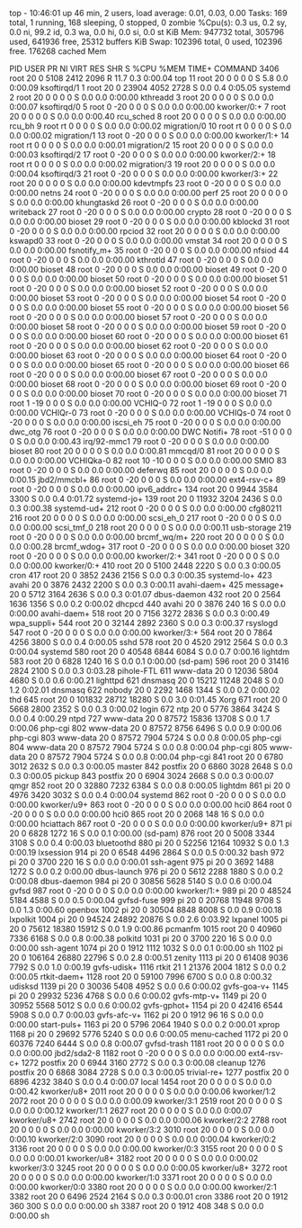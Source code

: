top - 10:46:01 up 46 min,  2 users,  load average: 0.01, 0.03, 0.00
Tasks: 169 total,   1 running, 168 sleeping,   0 stopped,   0 zombie
%Cpu(s):  0.3 us,  0.2 sy,  0.0 ni, 99.2 id,  0.3 wa,  0.0 hi,  0.0 si,  0.0 st
KiB Mem:    947732 total,   305796 used,   641936 free,    25312 buffers
KiB Swap:   102396 total,        0 used,   102396 free.   176268 cached Mem

  PID USER      PR  NI    VIRT    RES    SHR S  %CPU %MEM     TIME+ COMMAND
 3406 root      20   0    5108   2412   2096 R  11.7  0.3   0:00.04 top
   11 root      20   0       0      0      0 S   5.8  0.0   0:00.09 ksoftirqd/1
    1 root      20   0   23904   4052   2728 S   0.0  0.4   0:05.05 systemd
    2 root      20   0       0      0      0 S   0.0  0.0   0:00.00 kthreadd
    3 root      20   0       0      0      0 S   0.0  0.0   0:00.07 ksoftirqd/0
    5 root       0 -20       0      0      0 S   0.0  0.0   0:00.00 kworker/0:+
    7 root      20   0       0      0      0 S   0.0  0.0   0:00.40 rcu_sched
    8 root      20   0       0      0      0 S   0.0  0.0   0:00.00 rcu_bh
    9 root      rt   0       0      0      0 S   0.0  0.0   0:00.02 migration/0
   10 root      rt   0       0      0      0 S   0.0  0.0   0:00.02 migration/1
   13 root       0 -20       0      0      0 S   0.0  0.0   0:00.00 kworker/1:+
   14 root      rt   0       0      0      0 S   0.0  0.0   0:00.01 migration/2
   15 root      20   0       0      0      0 S   0.0  0.0   0:00.03 ksoftirqd/2
   17 root       0 -20       0      0      0 S   0.0  0.0   0:00.00 kworker/2:+
   18 root      rt   0       0      0      0 S   0.0  0.0   0:00.02 migration/3
   19 root      20   0       0      0      0 S   0.0  0.0   0:00.04 ksoftirqd/3
   21 root       0 -20       0      0      0 S   0.0  0.0   0:00.00 kworker/3:+
   22 root      20   0       0      0      0 S   0.0  0.0   0:00.00 kdevtmpfs
   23 root       0 -20       0      0      0 S   0.0  0.0   0:00.00 netns
   24 root       0 -20       0      0      0 S   0.0  0.0   0:00.00 perf
   25 root      20   0       0      0      0 S   0.0  0.0   0:00.00 khungtaskd
   26 root       0 -20       0      0      0 S   0.0  0.0   0:00.00 writeback
   27 root       0 -20       0      0      0 S   0.0  0.0   0:00.00 crypto
   28 root       0 -20       0      0      0 S   0.0  0.0   0:00.00 bioset
   29 root       0 -20       0      0      0 S   0.0  0.0   0:00.00 kblockd
   31 root       0 -20       0      0      0 S   0.0  0.0   0:00.00 rpciod
   32 root      20   0       0      0      0 S   0.0  0.0   0:00.00 kswapd0
   33 root       0 -20       0      0      0 S   0.0  0.0   0:00.00 vmstat
   34 root      20   0       0      0      0 S   0.0  0.0   0:00.00 fsnotify_m+
   35 root       0 -20       0      0      0 S   0.0  0.0   0:00.00 nfsiod
   44 root       0 -20       0      0      0 S   0.0  0.0   0:00.00 kthrotld
   47 root       0 -20       0      0      0 S   0.0  0.0   0:00.00 bioset
   48 root       0 -20       0      0      0 S   0.0  0.0   0:00.00 bioset
   49 root       0 -20       0      0      0 S   0.0  0.0   0:00.00 bioset
   50 root       0 -20       0      0      0 S   0.0  0.0   0:00.00 bioset
   51 root       0 -20       0      0      0 S   0.0  0.0   0:00.00 bioset
   52 root       0 -20       0      0      0 S   0.0  0.0   0:00.00 bioset
   53 root       0 -20       0      0      0 S   0.0  0.0   0:00.00 bioset
   54 root       0 -20       0      0      0 S   0.0  0.0   0:00.00 bioset
   55 root       0 -20       0      0      0 S   0.0  0.0   0:00.00 bioset
   56 root       0 -20       0      0      0 S   0.0  0.0   0:00.00 bioset
   57 root       0 -20       0      0      0 S   0.0  0.0   0:00.00 bioset
   58 root       0 -20       0      0      0 S   0.0  0.0   0:00.00 bioset
   59 root       0 -20       0      0      0 S   0.0  0.0   0:00.00 bioset
   60 root       0 -20       0      0      0 S   0.0  0.0   0:00.00 bioset
   61 root       0 -20       0      0      0 S   0.0  0.0   0:00.00 bioset
   62 root       0 -20       0      0      0 S   0.0  0.0   0:00.00 bioset
   63 root       0 -20       0      0      0 S   0.0  0.0   0:00.00 bioset
   64 root       0 -20       0      0      0 S   0.0  0.0   0:00.00 bioset
   65 root       0 -20       0      0      0 S   0.0  0.0   0:00.00 bioset
   66 root       0 -20       0      0      0 S   0.0  0.0   0:00.00 bioset
   67 root       0 -20       0      0      0 S   0.0  0.0   0:00.00 bioset
   68 root       0 -20       0      0      0 S   0.0  0.0   0:00.00 bioset
   69 root       0 -20       0      0      0 S   0.0  0.0   0:00.00 bioset
   70 root       0 -20       0      0      0 S   0.0  0.0   0:00.00 bioset
   71 root       1 -19       0      0      0 S   0.0  0.0   0:00.00 VCHIQ-0
   72 root       1 -19       0      0      0 S   0.0  0.0   0:00.00 VCHIQr-0
   73 root       0 -20       0      0      0 S   0.0  0.0   0:00.00 VCHIQs-0
   74 root       0 -20       0      0      0 S   0.0  0.0   0:00.00 iscsi_eh
   75 root       0 -20       0      0      0 S   0.0  0.0   0:00.00 dwc_otg
   76 root       0 -20       0      0      0 S   0.0  0.0   0:00.00 DWC Notifi+
   78 root     -51   0       0      0      0 S   0.0  0.0   0:00.43 irq/92-mmc1
   79 root       0 -20       0      0      0 S   0.0  0.0   0:00.00 bioset
   80 root      20   0       0      0      0 S   0.0  0.0   0:00.81 mmcqd/0
   81 root      20   0       0      0      0 S   0.0  0.0   0:00.00 VCHIQka-0
   82 root      10 -10       0      0      0 S   0.0  0.0   0:00.00 SMIO
   83 root       0 -20       0      0      0 S   0.0  0.0   0:00.00 deferwq
   85 root      20   0       0      0      0 S   0.0  0.0   0:00.15 jbd2/mmcbl+
   86 root       0 -20       0      0      0 S   0.0  0.0   0:00.00 ext4-rsv-c+
   89 root       0 -20       0      0      0 S   0.0  0.0   0:00.00 ipv6_addrc+
  134 root      20   0    9944   3584   3300 S   0.0  0.4   0:01.72 systemd-jo+
  139 root      20   0   11932   3204   2436 S   0.0  0.3   0:00.38 systemd-ud+
  212 root       0 -20       0      0      0 S   0.0  0.0   0:00.00 cfg80211
  216 root      20   0       0      0      0 S   0.0  0.0   0:00.00 scsi_eh_0
  217 root       0 -20       0      0      0 S   0.0  0.0   0:00.00 scsi_tmf_0
  218 root      20   0       0      0      0 S   0.0  0.0   0:00.11 usb-storage
  219 root       0 -20       0      0      0 S   0.0  0.0   0:00.00 brcmf_wq/m+
  220 root      20   0       0      0      0 S   0.0  0.0   0:00.28 brcmf_wdog+
  317 root       0 -20       0      0      0 S   0.0  0.0   0:00.00 bioset
  320 root       0 -20       0      0      0 S   0.0  0.0   0:00.00 kworker/2:+
  341 root       0 -20       0      0      0 S   0.0  0.0   0:00.00 kworker/0:+
  410 root      20   0    5100   2448   2220 S   0.0  0.3   0:00.05 cron
  417 root      20   0    3852   2436   2156 S   0.0  0.3   0:00.35 systemd-lo+
  423 avahi     20   0    3876   2432   2200 S   0.0  0.3   0:00.11 avahi-daem+
  425 message+  20   0    5712   3164   2636 S   0.0  0.3   0:01.07 dbus-daemon
  432 root      20   0    2564   1636   1356 S   0.0  0.2   0:00.02 dhcpcd
  440 avahi     20   0    3876    240     16 S   0.0  0.0   0:00.00 avahi-daem+
  518 root      20   0    7156   3272   2836 S   0.0  0.3   0:00.49 wpa_suppli+
  544 root      20   0   32144   2892   2360 S   0.0  0.3   0:00.37 rsyslogd
  547 root       0 -20       0      0      0 S   0.0  0.0   0:00.00 kworker/3:+
  564 root      20   0    7864   4256   3800 S   0.0  0.4   0:00.05 sshd
  578 root      20   0    4520   2912   2564 S   0.0  0.3   0:00.04 systemd
  580 root      20   0   40548   6844   6084 S   0.0  0.7   0:00.16 lightdm
  583 root      20   0    6828   1240     16 S   0.0  0.1   0:00.00 (sd-pam)
  596 root      20   0   31416   2824   2100 S   0.0  0.3   0:03.28 pihole-FTL
  611 www-data  20   0   12036   5804   4680 S   0.0  0.6   0:00.21 lighttpd
  621 dnsmasq   20   0   15212  11248   2048 S   0.0  1.2   0:02.01 dnsmasq
  622 nobody    20   0    2292   1468   1344 S   0.0  0.2   0:00.02 thd
  645 root      20   0  101832  28712  18280 S   0.0  3.0   0:01.45 Xorg
  671 root      20   0    5668   2800   2352 S   0.0  0.3   0:00.02 login
  672 ntp       20   0    5776   3864   3424 S   0.0  0.4   0:00.29 ntpd
  727 www-data  20   0   87572  15836  13708 S   0.0  1.7   0:00.06 php-cgi
  802 www-data  20   0   87572   8756   6496 S   0.0  0.9   0:00.06 php-cgi
  803 www-data  20   0   87572   7904   5724 S   0.0  0.8   0:00.05 php-cgi
  804 www-data  20   0   87572   7904   5724 S   0.0  0.8   0:00.04 php-cgi
  805 www-data  20   0   87572   7904   5724 S   0.0  0.8   0:00.04 php-cgi
  841 root      20   0    6780   3012   2632 S   0.0  0.3   0:00.05 master
  842 postfix   20   0    6860   3028   2648 S   0.0  0.3   0:00.05 pickup
  843 postfix   20   0    6904   3024   2668 S   0.0  0.3   0:00.07 qmgr
  852 root      20   0   32880   7232   6384 S   0.0  0.8   0:00.05 lightdm
  861 pi        20   0    4976   3420   3032 S   0.0  0.4   0:00.04 systemd
  862 root       0 -20       0      0      0 S   0.0  0.0   0:00.00 kworker/u9+
  863 root       0 -20       0      0      0 S   0.0  0.0   0:00.00 hci0
  864 root       0 -20       0      0      0 S   0.0  0.0   0:00.00 hci0
  865 root      20   0    2068    148     16 S   0.0  0.0   0:00.00 hciattach
  867 root       0 -20       0      0      0 S   0.0  0.0   0:00.00 kworker/u9+
  871 pi        20   0    6828   1272     16 S   0.0  0.1   0:00.00 (sd-pam)
  876 root      20   0    5008   3344   3108 S   0.0  0.4   0:00.03 bluetoothd
  880 pi        20   0   52256  12164  10932 S   0.0  1.3   0:00.19 lxsession
  914 pi        20   0    6548   4496   2864 S   0.0  0.5   0:00.32 bash
  972 pi        20   0    3700    220     16 S   0.0  0.0   0:00.01 ssh-agent
  975 pi        20   0    3692   1488   1272 S   0.0  0.2   0:00.00 dbus-launch
  976 pi        20   0    5612   2288   1880 S   0.0  0.2   0:00.08 dbus-daemon
  984 pi        20   0   30856   5628   5140 S   0.0  0.6   0:00.04 gvfsd
  987 root       0 -20       0      0      0 S   0.0  0.0   0:00.00 kworker/1:+
  989 pi        20   0   48524   5184   4588 S   0.0  0.5   0:00.04 gvfsd-fuse
  999 pi        20   0   20768  11948   9708 S   0.0  1.3   0:00.60 openbox
 1002 pi        20   0   30504   8848   8008 S   0.0  0.9   0:00.18 lxpolkit
 1004 pi        20   0   94524  24892  20876 S   0.0  2.6   0:03.92 lxpanel
 1005 pi        20   0   75612  18380  15912 S   0.0  1.9   0:00.86 pcmanfm
 1015 root      20   0   40960   7336   6168 S   0.0  0.8   0:00.38 polkitd
 1031 pi        20   0    3700    220     16 S   0.0  0.0   0:00.00 ssh-agent
 1074 pi        20   0    1912   1112   1032 S   0.0  0.1   0:00.00 sh
 1102 pi        20   0  106164  26880  22796 S   0.0  2.8   0:00.51 zenity
 1113 pi        20   0   61408   9036   7792 S   0.0  1.0   0:00.19 gvfs-udisk+
 1116 rtkit     21   1   21376   2004   1812 S   0.0  0.2   0:00.05 rtkit-daem+
 1128 root      20   0   59100   7996   6700 S   0.0  0.8   0:00.32 udisksd
 1139 pi        20   0   30036   5408   4952 S   0.0  0.6   0:00.02 gvfs-goa-v+
 1145 pi        20   0   29932   5236   4768 S   0.0  0.6   0:00.02 gvfs-mtp-v+
 1149 pi        20   0   30952   5568   5012 S   0.0  0.6   0:00.02 gvfs-gphot+
 1154 pi        20   0   42416   6544   5908 S   0.0  0.7   0:00.03 gvfs-afc-v+
 1162 pi        20   0    1912     96     16 S   0.0  0.0   0:00.00 start-puls+
 1163 pi        20   0    5796   2064   1940 S   0.0  0.2   0:00.01 xprop
 1168 pi        20   0   29692   5776   5240 S   0.0  0.6   0:00.05 menu-cached
 1172 pi        20   0   60376   7240   6444 S   0.0  0.8   0:00.07 gvfsd-trash
 1181 root      20   0       0      0      0 S   0.0  0.0   0:00.00 jbd2/sda2-8
 1182 root       0 -20       0      0      0 S   0.0  0.0   0:00.00 ext4-rsv-c+
 1272 postfix   20   0    6944   3160   2772 S   0.0  0.3   0:00.08 cleanup
 1276 postfix   20   0    6868   3084   2728 S   0.0  0.3   0:00.05 trivial-re+
 1277 postfix   20   0    6896   4232   3840 S   0.0  0.4   0:00.07 local
 1454 root      20   0       0      0      0 S   0.0  0.0   0:00.42 kworker/u8+
 2011 root      20   0       0      0      0 S   0.0  0.0   0:00.06 kworker/1:2
 2072 root      20   0       0      0      0 S   0.0  0.0   0:00.09 kworker/3:1
 2519 root      20   0       0      0      0 S   0.0  0.0   0:00.12 kworker/1:1
 2627 root      20   0       0      0      0 S   0.0  0.0   0:00.07 kworker/u8+
 2742 root      20   0       0      0      0 S   0.0  0.0   0:00.06 kworker/2:2
 2788 root      20   0       0      0      0 S   0.0  0.0   0:00.00 kworker/3:2
 3010 root      20   0       0      0      0 S   0.0  0.0   0:00.10 kworker/2:0
 3090 root      20   0       0      0      0 S   0.0  0.0   0:00.04 kworker/0:2
 3136 root      20   0       0      0      0 S   0.0  0.0   0:00.00 kworker/0:3
 3155 root      20   0       0      0      0 S   0.0  0.0   0:00.01 kworker/u8+
 3182 root      20   0       0      0      0 S   0.0  0.0   0:00.02 kworker/3:0
 3245 root      20   0       0      0      0 S   0.0  0.0   0:00.05 kworker/u8+
 3272 root      20   0       0      0      0 S   0.0  0.0   0:00.00 kworker/1:0
 3371 root      20   0       0      0      0 S   0.0  0.0   0:00.00 kworker/0:0
 3380 root      20   0       0      0      0 S   0.0  0.0   0:00.00 kworker/2:1
 3382 root      20   0    6496   2524   2164 S   0.0  0.3   0:00.01 cron
 3386 root      20   0    1912    360    300 S   0.0  0.0   0:00.00 sh
 3387 root      20   0    1912    408    348 S   0.0  0.0   0:00.00 sh
